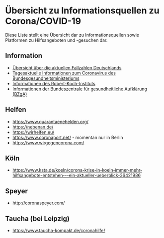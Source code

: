 # Übersicht zu Informationsquellen zu Corona/COVID-19

Diese Liste stellt eine Übersicht dar zu Informationsquellen sowie Platformen zu Hilfsangeboten und -gesuchen dar.

## Information
* [Übersicht über die aktuellen Fallzahlen Deutschlands](https://www.coronazaehler.de/)
* [Tagesaktuelle Informationen zum Coronavirus des Bundesgesundheitsministeriums](https://www.bundesgesundheitsministerium.de/coronavirus.html)
* [Informationen des Robert-Koch-Instituts](https://www.rki.de/DE/Content/InfAZ/N/Neuartiges_Coronavirus/nCoV.html)
* [Informationen der Bundeszentrale für gesundheitliche Aufklärung (BZgA)](https://www.infektionsschutz.de/coronavirus/)

## Helfen
* https://www.quarantaenehelden.org/
* https://nebenan.de/
* https://wirhelfen.eu/
* https://www.coronaport.net/ - momentan nur in Berlin
* https://www.wirgegencorona.com/

## Köln
* https://www.ksta.de/koeln/corona-krise-in-koeln-immer-mehr-hilfsangebote-entstehen---ein-aktueller-ueberblick-36421986
## Speyer
* http://coronaspeyer.com/
## Taucha (bei Leipzig)
* https://www.taucha-kompakt.de/coronahilfe/
